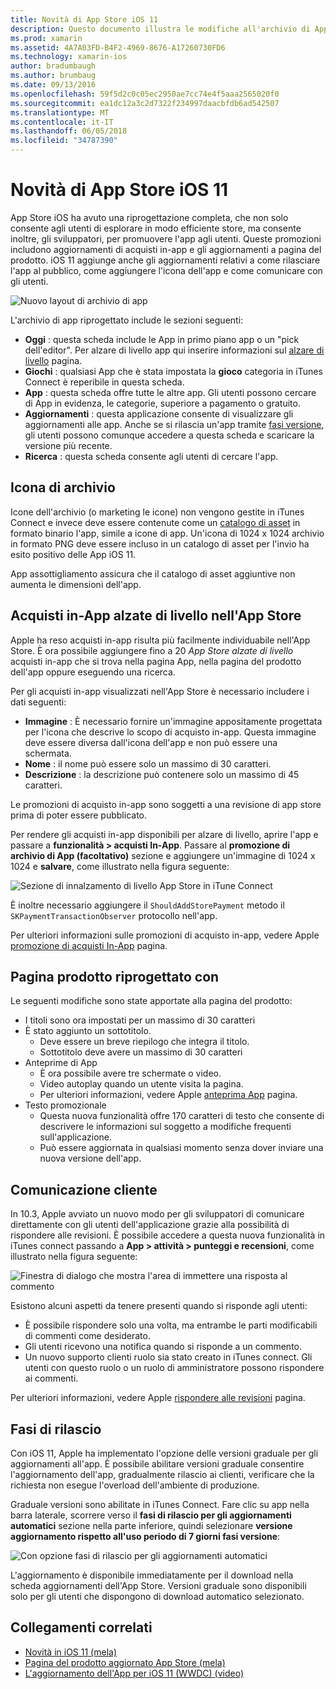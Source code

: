 ```yaml
---
title: Novità di App Store iOS 11
description: Questo documento illustra le modifiche all'archivio di App in iOS 11. Viene icona archivio dell'applicazione, acquisti in-app innalzate di livello, pagina prodotto riprogettato con, comunicazione cliente e versioni graduale.
ms.prod: xamarin
ms.assetid: 4A7A03FD-B4F2-4969-8676-A17260730FD6
ms.technology: xamarin-ios
author: bradumbaugh
ms.author: brumbaug
ms.date: 09/13/2016
ms.openlocfilehash: 59f5d2c0c05ec2950ae7cc74e4f5aaa2565020f0
ms.sourcegitcommit: ea1dc12a3c2d7322f234997daacbfdb6ad542507
ms.translationtype: MT
ms.contentlocale: it-IT
ms.lasthandoff: 06/05/2018
ms.locfileid: "34787390"
---
```

# <a name="app-store-changes-in-ios-11"></a>Novità di App Store iOS 11

App Store iOS ha avuto una riprogettazione completa, che non solo consente agli utenti di esplorare in modo efficiente store, ma consente inoltre, gli sviluppatori, per promuovere l'app agli utenti. Queste promozioni includono aggiornamenti di acquisti in-app e gli aggiornamenti a pagina del prodotto. iOS 11 aggiunge anche gli aggiornamenti relativi a come rilasciare l'app al pubblico, come aggiungere l'icona dell'app e come comunicare con gli utenti.

![Nuovo layout di archivio di app](app-store-changes-images/image3.jpg)

L'archivio di app riprogettato include le sezioni seguenti:

- **Oggi** : questa scheda include le App in primo piano app o un "pick dell'editor". Per alzare di livello app qui inserire informazioni sul [alzare di livello](https://developer.apple.com//contact/app-store/promote/) pagina.
- **Giochi** : qualsiasi App che è stata impostata la **gioco** categoria in iTunes Connect è reperibile in questa scheda.
- **App** : questa scheda offre tutte le altre app. Gli utenti possono cercare di App in evidenza, le categorie, superiore a pagamento o gratuito.
- **Aggiornamenti** : questa applicazione consente di visualizzare gli aggiornamenti alle app. Anche se si rilascia un'app tramite [fasi versione](#Phased_Release), gli utenti possono comunque accedere a questa scheda e scaricare la versione più recente.
- **Ricerca** : questa scheda consente agli utenti di cercare l'app.

## <a name="store-icon"></a>Icona di archivio

Icone dell'archivio (o marketing le icone) non vengono gestite in iTunes Connect e invece deve essere contenute come un [catalogo di asset](~/ios/app-fundamentals/images-icons/app-icons.md) in formato binario l'app, simile a icone di app. Un'icona di 1024 x 1024 archivio in formato PNG deve essere incluso in un catalogo di asset per l'invio ha esito positivo delle App iOS 11.

App assottigliamento assicura che il catalogo di asset aggiuntive non aumenta le dimensioni dell'app.


## <a name="in-app-purchases-promoted-in-the-app-store"></a>Acquisti in-App alzate di livello nell'App Store

Apple ha reso acquisti in-app risulta più facilmente individuabile nell'App Store. È ora possibile aggiungere fino a 20 _App Store alzate di livello_ acquisti in-app che si trova nella pagina App, nella pagina del prodotto dell'app oppure eseguendo una ricerca.

Per gli acquisti in-app visualizzati nell'App Store è necessario includere i dati seguenti:

- **Immagine** : È necessario fornire un'immagine appositamente progettata per l'icona che descrive lo scopo di acquisto in-app. Questa immagine deve essere diversa dall'icona dell'app e non può essere una schermata.
- **Nome** : il nome può essere solo un massimo di 30 caratteri.
- **Descrizione** : la descrizione può contenere solo un massimo di 45 caratteri.

Le promozioni di acquisto in-app sono soggetti a una revisione di app store prima di poter essere pubblicato.

Per rendere gli acquisti in-app disponibili per alzare di livello, aprire l'app e passare a **funzionalità > acquisti In-App**. Passare al **promozione di archivio di App (facoltativo)** sezione e aggiungere un'immagine di 1024 x 1024 e **salvare**, come illustrato nella figura seguente:

![Sezione di innalzamento di livello App Store in iTune Connect](app-store-changes-images/image4.png)

È inoltre necessario aggiungere il `ShouldAddStorePayment` metodo il `SKPaymentTransactionObserver` protocollo nell'app.

Per ulteriori informazioni sulle promozioni di acquisto in-app, vedere Apple [promozione di acquisti In-App](https://developer.apple.com/app-store/promoting-in-app-purchases/) pagina.

## <a name="redesigned-product-page"></a>Pagina prodotto riprogettato con

Le seguenti modifiche sono state apportate alla pagina del prodotto:

- I titoli sono ora impostati per un massimo di 30 caratteri
- È stato aggiunto un sottotitolo.
    - Deve essere un breve riepilogo che integra il titolo.
    - Sottotitolo deve avere un massimo di 30 caratteri
- Anteprime di App
    - È ora possibile avere tre schermate o video.
    - Video autoplay quando un utente visita la pagina.
    - Per ulteriori informazioni, vedere Apple [anteprima App](https://developer.apple.com/app-store/app-previews/) pagina.
- Testo promozionale
    - Questa nuova funzionalità offre 170 caratteri di testo che consente di descrivere le informazioni sul soggetto a modifiche frequenti sull'applicazione.
    - Può essere aggiornata in qualsiasi momento senza dover inviare una nuova versione dell'app.

## <a name="customer-communication"></a>Comunicazione cliente

In 10.3, Apple avviato un nuovo modo per gli sviluppatori di comunicare direttamente con gli utenti dell'applicazione grazie alla possibilità di rispondere alle revisioni. È possibile accedere a questa nuova funzionalità in iTunes connect passando a **App > attività > punteggi e recensioni**, come illustrato nella figura seguente:

![Finestra di dialogo che mostra l'area di immettere una risposta al commento](app-store-changes-images/image5.png)

Esistono alcuni aspetti da tenere presenti quando si risponde agli utenti:

- È possibile rispondere solo una volta, ma entrambe le parti modificabili di commenti come desiderato.
- Gli utenti ricevono una notifica quando si risponde a un commento.
- Un nuovo supporto clienti ruolo sia stato creato in iTunes connect. Gli utenti con questo ruolo o un ruolo di amministratore possono rispondere ai commenti.

Per ulteriori informazioni, vedere Apple [rispondere alle revisioni](https://developer.apple.com/app-store/responding-to-reviews/) pagina.

<a name="Phased_Release"/>

## <a name="phased-release"></a>Fasi di rilascio

Con iOS 11, Apple ha implementato l'opzione delle versioni graduale per gli aggiornamenti all'app. È possibile abilitare versioni graduale consentire l'aggiornamento dell'app, gradualmente rilascio ai clienti, verificare che la richiesta non esegue l'overload dell'ambiente di produzione.

Graduale versioni sono abilitate in iTunes Connect. Fare clic su app nella barra laterale, scorrere verso il **fasi di rilascio per gli aggiornamenti automatici** sezione nella parte inferiore, quindi selezionare **versione aggiornamento rispetto all'uso periodo di 7 giorni fasi versione**:

![Con opzione fasi di rilascio per gli aggiornamenti automatici](app-store-changes-images/image6.png)

L'aggiornamento è disponibile immediatamente per il download nella scheda aggiornamenti dell'App Store. Versioni graduale sono disponibili solo per gli utenti che dispongono di download automatico selezionato.


## <a name="related-links"></a>Collegamenti correlati

- [Novità in iOS 11 (mela)](https://developer.apple.com/ios/)
- [Pagina del prodotto aggiornato App Store (mela)](https://developer.apple.com/app-store/product-page/)
- [L'aggiornamento dell'App per iOS 11 (WWDC) (video)](https://developer.apple.com/videos/play/wwdc2017/204/)
